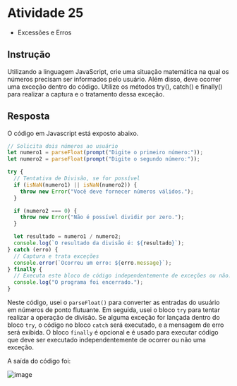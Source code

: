 # Atividade 25
- Excessões e Erros

## Instrução
﻿Utilizando a linguagem JavaScript, crie uma situação matemática na qual os números precisam ser informados pelo usuário. Além disso, deve ocorrer uma exceção dentro do código. Utilize os métodos try(), catch() e finally() para realizar a captura e o tratamento dessa exceção.

## Resposta
O código em Javascript está exposto abaixo.

```js
// Solicita dois números ao usuário
let numero1 = parseFloat(prompt("Digite o primeiro número:"));
let numero2 = parseFloat(prompt("Digite o segundo número:"));

try {
  // Tentativa de Divisão, se for possível
  if (isNaN(numero1) || isNaN(numero2)) {
    throw new Error("Você deve fornecer números válidos.");
  }

  if (numero2 === 0) {
    throw new Error("Não é possível dividir por zero.");
  }

  let resultado = numero1 / numero2;
  console.log(`O resultado da divisão é: ${resultado}`);
} catch (erro) {
  // Captura e trata exceções
  console.error(`Ocorreu um erro: ${erro.message}`);
} finally {
  // Executa este bloco de código independentemente de exceções ou não.
  console.log("O programa foi encerrado.");
}
```

Neste código, usei o ```parseFloat()``` para converter as entradas do usuário em números de ponto flutuante. Em seguida, usei o bloco ```try``` para tentar realizar a operação de divisão. Se alguma exceção for lançada dentro do bloco ```try```, o código no bloco ```catch``` será executado, e a mensagem de erro será exibida. O bloco ```finally``` é opcional e é usado para executar código que deve ser executado independentemente de ocorrer ou não uma exceção.

A saída do código foi:

![image](https://github.com/pedro-varela1/CursoFAP-SoftexPernambuco/assets/93870597/0e089968-2415-4033-858a-2eb62299fdf8)
